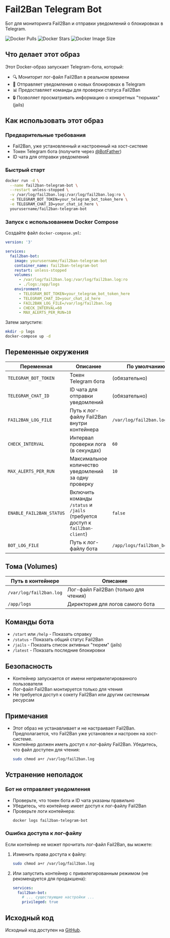 # Fail2Ban Telegram Bot

Бот для мониторинга Fail2Ban и отправки уведомлений о блокировках в Telegram.

![Docker Pulls](https://img.shields.io/docker/pulls/yourusername/fail2ban-telegram-bot)
![Docker Stars](https://img.shields.io/docker/stars/yourusername/fail2ban-telegram-bot)
![Docker Image Size](https://img.shields.io/docker/image-size/yourusername/fail2ban-telegram-bot)

## Что делает этот образ

Этот Docker-образ запускает Telegram-бота, который:
- 🔍 Мониторит лог-файл Fail2Ban в реальном времени
- 🚨 Отправляет уведомления о новых блокировках в Telegram
- 📊 Предоставляет команды для проверки статуса Fail2Ban
- 🔒 Позволяет просматривать информацию о конкретных "тюрьмах" (jails)

## Как использовать этот образ

### Предварительные требования

- Fail2Ban, уже установленный и настроенный на хост-системе
- Токен Telegram бота (получите через [@BotFather](https://t.me/BotFather))
- ID чата для отправки уведомлений

### Быстрый старт

```bash
docker run -d \
  --name fail2ban-telegram-bot \
  --restart unless-stopped \
  -v /var/log/fail2ban.log:/var/log/fail2ban.log:ro \
  -e TELEGRAM_BOT_TOKEN=your_telegram_bot_token_here \
  -e TELEGRAM_CHAT_ID=your_chat_id_here \
  yourusername/fail2ban-telegram-bot
```

### Запуск с использованием Docker Compose

Создайте файл `docker-compose.yml`:

```yaml
version: '3'

services:
  fail2ban-bot:
    image: yourusername/fail2ban-telegram-bot
    container_name: fail2ban-telegram-bot
    restart: unless-stopped
    volumes:
      - /var/log/fail2ban.log:/var/log/fail2ban.log:ro
      - ./logs:/app/logs
    environment:
      - TELEGRAM_BOT_TOKEN=your_telegram_bot_token_here
      - TELEGRAM_CHAT_ID=your_chat_id_here
      - FAIL2BAN_LOG_FILE=/var/log/fail2ban.log
      - CHECK_INTERVAL=60
      - MAX_ALERTS_PER_RUN=10
```

Затем запустите:

```bash
mkdir -p logs
docker-compose up -d
```

## Переменные окружения

| Переменная | Описание | По умолчанию |
|------------|----------|--------------|
| `TELEGRAM_BOT_TOKEN` | Токен Telegram бота | (обязательно) |
| `TELEGRAM_CHAT_ID` | ID чата для отправки уведомлений | (обязательно) |
| `FAIL2BAN_LOG_FILE` | Путь к лог-файлу Fail2Ban внутри контейнера | `/var/log/fail2ban.log` |
| `CHECK_INTERVAL` | Интервал проверки лога (в секундах) | `60` |
| `MAX_ALERTS_PER_RUN` | Максимальное количество уведомлений за одну проверку | `10` |
| `ENABLE_FAIL2BAN_STATUS` | Включить команды `/status` и `/jails` (требуется доступ к `fail2ban-client`) | `false` |
| `BOT_LOG_FILE` | Путь к лог-файлу бота | `/app/logs/fail2ban_bot.log` |

## Тома (Volumes)

| Путь в контейнере | Описание |
|-------------------|----------|
| `/var/log/fail2ban.log` | Лог-файл Fail2Ban (только для чтения) |
| `/app/logs` | Директория для логов самого бота |

## Команды бота

- `/start` или `/help` - Показать справку
- `/status` - Показать общий статус Fail2Ban
- `/jails` - Показать список активных "тюрем" (jails)
- `/latest` - Показать последние блокировки

## Безопасность

- Контейнер запускается от имени непривилегированного пользователя
- Лог-файл Fail2Ban монтируется только для чтения
- Не требуется доступ к сокету Fail2Ban или другим системным ресурсам

## Примечания

- Этот образ не устанавливает и не настраивает Fail2Ban. Предполагается, что Fail2Ban уже установлен и настроен на хост-системе.
- Контейнер должен иметь доступ к лог-файлу Fail2Ban. Убедитесь, что файл доступен для чтения:
  ```bash
  sudo chmod a+r /var/log/fail2ban.log
  ```

## Устранение неполадок

### Бот не отправляет уведомления

- Проверьте, что токен бота и ID чата указаны правильно
- Убедитесь, что контейнер имеет доступ к лог-файлу Fail2Ban
- Проверьте логи контейнера:
  ```bash
  docker logs fail2ban-telegram-bot
  ```

### Ошибка доступа к лог-файлу

Если контейнер не может прочитать лог-файл Fail2Ban, вы можете:

1. Изменить права доступа к файлу:
   ```bash
   sudo chmod a+r /var/log/fail2ban.log
   ```

2. Или запустить контейнер с привилегированным режимом (не рекомендуется для продакшена):
   ```yaml
   services:
     fail2ban-bot:
       # ... существующие настройки ...
       privileged: true
   ```

## Исходный код

Исходный код доступен на [GitHub](https://github.com/yourusername/fail2ban-telegram-bot). 
